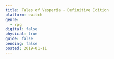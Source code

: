 ```yaml
---
title: Tales of Vesperia - Definitive Edition
platform: switch
genre:
  - rpg
digital: false
physical: true
guide: false
pending: false
posted: 2019-01-11
---
```

